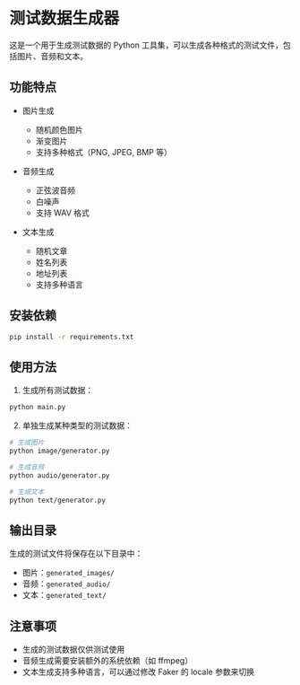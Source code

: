 # 测试数据生成器

这是一个用于生成测试数据的 Python 工具集，可以生成各种格式的测试文件，包括图片、音频和文本。

## 功能特点

- 图片生成
  - 随机颜色图片
  - 渐变图片
  - 支持多种格式（PNG, JPEG, BMP 等）

- 音频生成
  - 正弦波音频
  - 白噪声
  - 支持 WAV 格式

- 文本生成
  - 随机文章
  - 姓名列表
  - 地址列表
  - 支持多种语言

## 安装依赖

```bash
pip install -r requirements.txt
```

## 使用方法

1. 生成所有测试数据：
```bash
python main.py
```

2. 单独生成某种类型的测试数据：
```bash
# 生成图片
python image/generator.py

# 生成音频
python audio/generator.py

# 生成文本
python text/generator.py
```

## 输出目录

生成的测试文件将保存在以下目录中：
- 图片：`generated_images/`
- 音频：`generated_audio/`
- 文本：`generated_text/`

## 注意事项

- 生成的测试数据仅供测试使用
- 音频生成需要安装额外的系统依赖（如 ffmpeg）
- 文本生成支持多种语言，可以通过修改 Faker 的 locale 参数来切换 
